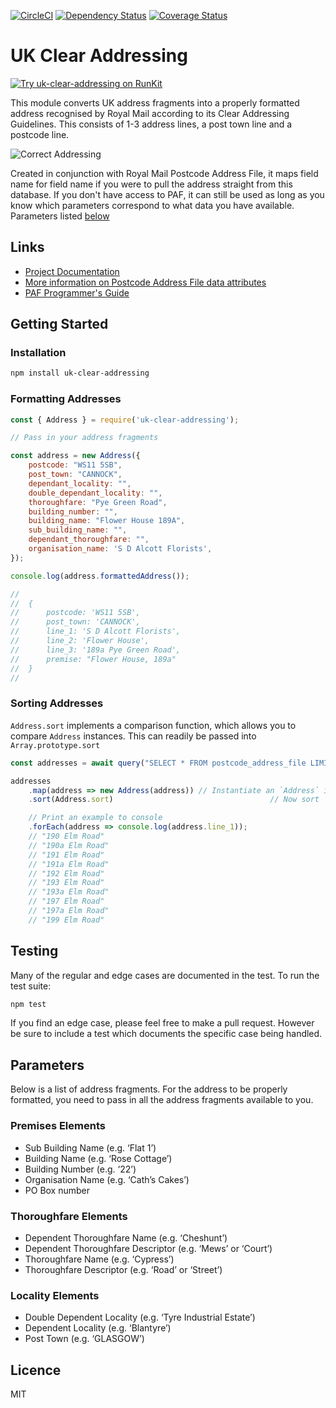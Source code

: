 [![CircleCI](https://circleci.com/gh/ideal-postcodes/uk-clear-addressing.svg?style=svg)](https://circleci.com/gh/ideal-postcodes/uk-clear-addressing) [![Dependency Status](https://david-dm.org/cblanc/uk-clear-addressing.png)](https://david-dm.org/cblanc/uk-clear-addressing) [![Coverage Status](https://coveralls.io/repos/github/ideal-postcodes/uk-clear-addressing/badge.svg?branch=master)](https://coveralls.io/github/ideal-postcodes/uk-clear-addressing?branch=master)

# UK Clear Addressing

[![Try uk-clear-addressing on RunKit](https://badge.runkitcdn.com/uk-clear-addressing.svg)](https://npm.runkit.com/uk-clear-addressing)

This module converts UK address fragments into a properly formatted address recognised by Royal Mail according to its Clear Addressing Guidelines. This consists of 1-3 address lines, a post town line and a postcode line.

![Correct Addressing](https://img.ideal-postcodes.co.uk/correct_address.gif)

Created in conjunction with Royal Mail Postcode Address File, it maps field name for field name if you were to pull the address straight from this database. If you don't have access to PAF, it can still be used as long as you know which parameters correspond to what data you have available. Parameters listed [below](#parameters)

## Links

- [Project Documentation](https://ideal-postcodes.github.io/uk-clear-addressing/)
- [More information on Postcode Address File data attributes](https://ideal-postcodes.co.uk/documentation/paf-data)
- [PAF Programmer's Guide](https://www.poweredbypaf.com/using-our-address-data/use-the-data-yourself/)

## Getting Started

### Installation

```bash
npm install uk-clear-addressing
```

### Formatting Addresses

```javascript
const { Address } = require('uk-clear-addressing');

// Pass in your address fragments

const address = new Address({
	postcode: "WS11 5SB",
	post_town: "CANNOCK",
	dependant_locality: "",
	double_dependant_locality: "",
	thoroughfare: "Pye Green Road",
	building_number: "",
	building_name: "Flower House 189A",
	sub_building_name: "",
	dependant_thoroughfare: "",
	organisation_name: 'S D Alcott Florists',
});

console.log(address.formattedAddress());

//
//	{
//		postcode: 'WS11 5SB',
//		post_town: 'CANNOCK',
//		line_1: 'S D Alcott Florists',
//		line_2: 'Flower House',
//		line_3: '189a Pye Green Road',
//		premise: "Flower House, 189a"
//	}
//

```

### Sorting Addresses

`Address.sort` implements a comparison function, which allows you to compare `Address` instances. This can readily be passed into `Array.prototype.sort`

```javascript
const addresses = await query("SELECT * FROM postcode_address_file LIMIT 10");

addresses
	.map(address => new Address(address)) // Instantiate an `Address` instance
	.sort(Address.sort)  								  // Now sort

	// Print an example to console
	.forEach(address => console.log(address.line_1));
	// "190 Elm Road"
	// "190a Elm Road"
	// "191 Elm Road"
	// "191a Elm Road"
	// "192 Elm Road"
	// "193 Elm Road"
	// "193a Elm Road"
	// "197 Elm Road"
	// "197a Elm Road"
	// "199 Elm Road"
```

## Testing

Many of the regular and edge cases are documented in the test. To run the test suite:

```bash
npm test
```

If you find an edge case, please feel free to make a pull request. However be sure to include a test which documents the specific case being handled.

## Parameters

Below is a list of address fragments. For the address to be properly formatted, you need to pass in all the address fragments available to you.

### Premises Elements

- Sub Building Name (e.g. ‘Flat 1’)
- Building Name (e.g. ‘Rose Cottage’)
- Building Number (e.g. ‘22’)
- Organisation Name (e.g. ‘Cath’s Cakes’)
- PO Box number

### Thoroughfare Elements

- Dependent Thoroughfare Name (e.g. ‘Cheshunt’)
- Dependent Thoroughfare Descriptor (e.g. ‘Mews’ or ‘Court’)
- Thoroughfare Name (e.g. ‘Cypress’)
- Thoroughfare Descriptor (e.g. ‘Road’ or ‘Street’)

### Locality Elements

- Double Dependent Locality (e.g. ‘Tyre Industrial Estate’)
- Dependent Locality (e.g. ‘Blantyre’)
- Post Town (e.g. ‘GLASGOW’)

## Licence

MIT
